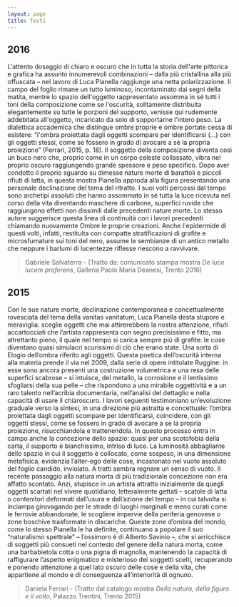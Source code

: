 ```yaml
---
layout: page
title: Testi
---
```


## 2016

L'attento dosaggio di chiaro e oscuro che in tutta la storia dell'arte pittorica e grafica ha assunto innumerevoli
combinazioni – dalla più cristallina alla più offuscata – nel lavoro di Luca Pianella raggiunge una netta polarizzazione. Il campo del foglio rimane un tutto luminoso, incontaminato dai segni della matita, mentre lo spazio dell'oggetto rappresentato assomma in sé tutti i toni della composizione come se l'oscurità, solitamente distribuita elegantemente su tutte le porzioni del supporto, venisse qui rudemente addebitata all'oggetto, incaricato da solo di sopportarne l'intero peso.
La dialettica accademica che distingue ombre proprie e ombre portate cessa di esistere: “l'ombra proiettata
dagli oggetti scompare per identificarsi (…) con gli oggetti stessi, come se fossero in grado di avocare a sé la
propria proiezione” (Ferrari, 2015, p. 18). Il soggetto della composizione diventa così un buco nero che,
proprio come in un corpo celeste collassato, vibra nel proprio oscuro raggiungendo grande spessore e peso
specifico.
Dopo aver condotto il proprio sguardo su dimesse nature morte di barattoli e piccoli rifiuti di latta, in questa
mostra Pianella approda alla figura presentando una personale declinazione del tema del ritratto. I suoi volti
percossi dal tempo sono archetipi assoluti che hanno assommato in sé tutta la luce ricevuta nel corso della
vita diventando maschere di carbone, superfici ruvide che raggiungono effetti non dissimili dalle precedenti
nature morte. Lo stesso autore suggerisce questa linea di continuità con i lavori precedenti chiamando
nuovamente Ombre le proprie creazioni. Anche l'epidermide di questi volti, infatti, restituita con compatte
stratificazioni di grafite e microsfumature sui toni del nero, assume le sembianze di un antico metallo che
neppure i barlumi di lucentezze riflesse riescono a ravvivare.


> Gabriele Salvaterra - (Tratto da: comunicato stampa mostra *De luce lucem proferens*, Galleria Paolo Maria Deanesi, Trento 2016)


## 2015

Con le sue nature morte, declinazione contemporanea e concettualmente rovesciata del tema della vanitas vanitatum, Luca Pianella desta stupore e meraviglia: sceglie oggetti che mai attirerebbero la nostra attenzione, rifiuti accartocciati che l’artista rappresenta con segno precisissimo e fitto, ma altrettanto pieno, il quale nel tempo si carica sempre più di grafite: le cose diventano quasi simulacri scurissimi di ciò che erano state. Una sorta di Elogio dell’ombra riferito agli oggetti.
Questa poetica dell’oscurità interna alla materia prende il via nel 2009, dalla serie di opere intitolate Ruggine: in esse sono ancora presenti una costruzione volumetrica e una resa delle superfici scabrose – si intuisce, del metallo, la corrosione e il lentissimo sfogliarsi della sua pelle – che rispondono a una mirabile oggettività e a un raro talento nell’acribia documentaria, nell’analisi del dettaglio e nella capacità di usare il chiaroscuro.
I lavori seguenti testimoniano un’evoluzione graduale verso la sintesi, in una direzione più astratta e concettuale: l’ombra proiettata dagli oggetti scompare per identificarsi, coincidere, con gli oggetti stessi, come se fossero in grado di avocare a se la propria proiezione, risucchiandola e trattenendola. In questo processo entra in campo anche la concezione dello spazio: quasi per una scotofobia della carta, il supporto è bianchissimo, intriso di luce. La luminosità abbagliante dello spazio in cui il soggetto è collocato, come sospeso, in una dimensione metafisica, evidenzia l’alter-ego delle cose, incastonato nel vuoto assoluto del foglio candido, inviolato. A tratti sembra regnare un senso di vuoto.
Il recente passaggio alla natura morta di più tradizionale concezione non era affatto scontato. Anzi, stupisce in un artista attratto inizialmente da quegli oggetti scartati nel vivere quotidiano, letteralmente gettati – scatole di latta o contenitori deformati dall’usura e dall’azione del tempo – in cui talvolta si inciampa girovagando per le strade di luoghi marginali e meno curati come le ferrovie abbandonate, le scogliere impervie della periferia genovese o zone boschive trasformate in discariche. Queste zone d’ombra del mondo, come lo stesso Pianella le ha definite, continuano a popolare il suo “naturalismo spettrale” – l’ossimoro è di Alberto Savinio –, che si arricchisce di soggetti più consueti nel contesto del genere della natura morta, come una barbabietola cotta o una pigna di magnolia, mantenendo la capacità di raffigurare l’aspetto enigmatico e misterioso dei soggetti scelti, recuperando e ponendo attenzione a quel lato oscuro delle cose e della vita, che appartiene al mondo e di conseguenza all’interiorità di ognuno.

> Daniela Ferrari - (Tratto dal catalogo mostra *Della natura, della figura e il volto*, Palazzo Trentini, Trento 2015)
